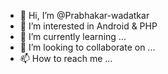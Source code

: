 - 👋 Hi, I’m @Prabhakar-wadatkar
- 👀 I’m interested in Android & PHP
- 🌱 I’m currently learning ...
- 💞️ I’m looking to collaborate on ...
- 📫 How to reach me ...

<!---
Prabhakar-wadatkar/Prabhakar-wadatkar is a ✨ special ✨ repository because its `README.md` (this file) appears on your GitHub profile.
You can click the Preview link to take a look at your changes.
--->
